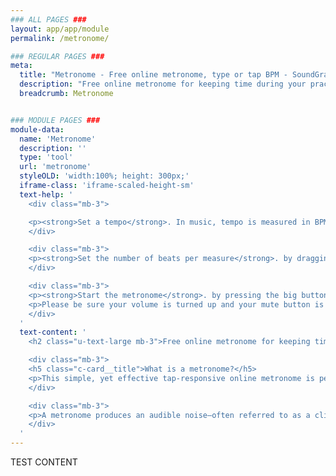 ```yaml
---
### ALL PAGES ###
layout: app/app/module
permalink: /metronome/

### REGULAR PAGES ###
meta:
  title: "Metronome - Free online metronome, type or tap BPM - SoundGrail"
  description: "Free online metronome for keeping time during your practice. Type or tap a BPM and select any time signature. Learn to play piano and guitar easier!"
  breadcrumb: Metronome


### MODULE PAGES ###
module-data:
  name: 'Metronome'
  description: ''
  type: 'tool'
  url: 'metronome'
  styleOLD: 'width:100%; height: 300px;'
  iframe-class: 'iframe-scaled-height-sm'
  text-help: '
    <div class="mb-3">

    <p><strong>Set a tempo</strong>. In music, tempo is measured in BPM (beats per minute). You can set the BPM by typing a number into the box. This will change the click speed of the metronome. Additionally, you can tap a tempo by pressing the “tap” button. Using the metronome tap will allow you to naturally set the groove of the click, and is easier to do while the metronome is turned off. It takes about 6 taps to accurately set the tempo.</p>
    </div>

    <div class="mb-3">
    <p><strong>Set the number of beats per measure</strong>. by dragging the slider. Most contemporary music has 4 beats per measure so the is a good starting point. This includes genres such as edm, electronic, trap, pop, rap, hip-hop and many more modern styles of music. Some other genres such as jazz and classical music can be in different time signatures.</p>
    </div>

    <div class="mb-3">
    <p><strong>Start the metronome</strong>. by pressing the big button labeled START. You can also stop the metronome by pressing the same button. </p>
    <p>Please be sure your volume is turned up and your mute button is not engaged.</p>
    </div>
  '
  text-content: '
    <h2 class="u-text-large mb-3">Free online metronome for keeping time during your practice.</h2>

    <div class="mb-3">
    <h5 class="c-card__title">What is a metronome?</h5>
    <p>This simple, yet effective tap-responsive online metronome is perfect for all of your musical needs.</p>
    </div>

    <div class="mb-3">
    <p>A metronome produces an audible noise—often referred to as a click or a beat—at regular intervals that the user can set. Metronome time is kept in beats per minute (BPM). A metronome is a practice tool to assist you in playing rhythms more accurately. While not generally used in performance, many musicians use a metronome to maintain a steady tempo and establish a strong rhythm for future performances.</p>
    </div>
  '
---
```

TEST CONTENT

